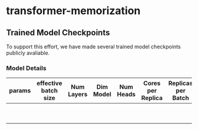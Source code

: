 # transformer-memorization


## Trained Model Checkpoints

To support this effort, we have made several trained model checkpoints publicly avaliable.

### Model Details

| params | effective batch size | Num Layers | Dim Model | Num Heads | Cores per Replica | Replicas per Batch | GAS | TPU Size |
|:------:|:--------------------:|:----------:|:---------:|:---------:|:-----------------:|:------------------:|:---:|:--------:|
|        |                      |            |           |           |                   |                    |     |          |
|        |                      |            |           |           |                   |                    |     |          |
|        |                      |            |           |           |                   |                    |     |          |
|        |                      |            |           |           |                   |                    |     |          |
|        |                      |            |           |           |                   |                    |     |          |
|        |                      |            |           |           |                   |                    |     |          |
|        |                      |            |           |           |                   |                    |     |          |
|        |                      |            |           |           |                   |                    |     |          |
|        |                      |            |           |           |                   |                    |     |          |
